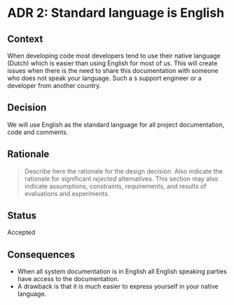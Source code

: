 # ADR 2: Standard language is English

## Context
When developing code most developers tend to use their native language (Dutch) which is easier than using English for most of us. This will create issues when there is the need to share this documentation with someone who does not speak your language. Such a s support engineer or a developer from another country.
## Decision
We will use English as the standard language for all project documentation, code and comments.

## Rationale
> Describe here the rationale for the design decision. Also indicate the rationale for significant *rejected* alternatives. This section may also indicate assumptions, constraints, requirements, and results of evaluations and experiments.


## Status
Accepted

## Consequences
* When all system documentation is in English all English speaking parties have access to the documentation.
* A drawback is that it is much easier to express yourself in your native language.

